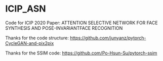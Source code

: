 # ICIP_ASN
Code for ICIP 2020 Paper: ATTENTION SELECTIVE NETWORK FOR FACE SYNTHESIS AND POSE-INVARIANTFACE RECOGNITION

Thanks for the code structure: https://github.com/junyanz/pytorch-CycleGAN-and-pix2pix

Thanks for the SSIM code: https://github.com/Po-Hsun-Su/pytorch-ssim

